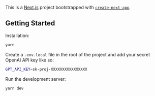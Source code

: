 This is a [Next.js](https://nextjs.org/) project bootstrapped with [`create-next-app`](https://github.com/vercel/next.js/tree/canary/packages/create-next-app).

## Getting Started

Installation:

```bash
yarn
```

Create a `.env.local` file in the root of the project and add your secret OpenAI API key like so:

```bash
GPT_API_KEY=sk-proj-XXXXXXXXXXXXXXXX
```

Run the development server:

```bash
yarn dev
```
